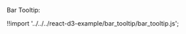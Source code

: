 Bar Tooltip:

<div id="data_bar" class="demo"></div>
<script src="/react-d3-example/dist/min/es5/bar_tooltip.min.js"></script>

!!import '../../../react-d3-example/bar_tooltip/bar_tooltip.js';
